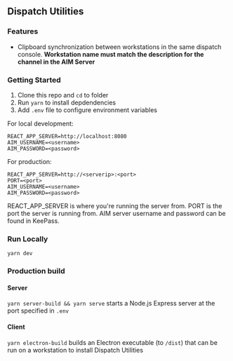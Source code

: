 ## Dispatch Utilities

### Features

* Clipboard synchronization between workstations in the same dispatch console. **Workstation name must match the description for the channel in the AIM Server**

### Getting Started

1.  Clone this repo and `cd` to folder
2.  Run `yarn` to install depdendencies
3.  Add `.env` file to configure environment variables

For local development:

```
REACT_APP_SERVER=http://localhost:8080
AIM_USERNAME=<username>
AIM_PASSWORD=<password>
```

For production:

```
REACT_APP_SERVER=http://<serverip>:<port>
PORT=<port>
AIM_USERNAME=<username>
AIM_PASSWORD=<password>
```

REACT_APP_SERVER is where you're running the server from.
PORT is the port the server is running from.
AIM server username and password can be found in KeePass.

### Run Locally

`yarn dev`

### Production build

#### Server

`yarn server-build && yarn serve` starts a Node.js Express server at the port specified in `.env`

#### Client

`yarn electron-build` builds an Electron executable (to `/dist`) that can be run on a workstation to install Dispatch Utilities
